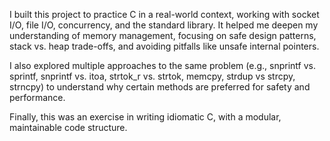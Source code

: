 I built this project to practice C in a real-world context, working with socket I/O, file I/O, concurrency, and the standard library. It helped me deepen my understanding of memory management, focusing on safe design patterns, stack vs. heap trade-offs, and avoiding pitfalls like unsafe internal pointers.

I also explored multiple approaches to the same problem (e.g., snprintf vs. sprintf, snprintf vs. itoa, strtok_r vs. strtok, memcpy, strdup vs strcpy, strncpy) to understand why certain methods are preferred for safety and performance.

Finally, this was an exercise in writing idiomatic C, with a modular, maintainable code structure.
